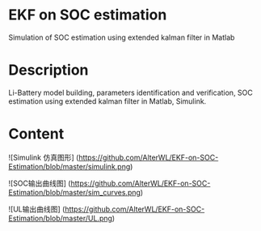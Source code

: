 # EKF on SOC estimation

Simulation of SOC estimation using extended kalman filter in Matlab 

# Description

Li-Battery model building, parameters identification and verification, SOC estimation using extended kalman filter in Matlab, Simulink.

# Content

![Simulink 仿真图形] (https://github.com/AlterWL/EKF-on-SOC-Estimation/blob/master/simulink.png)

![SOC输出曲线图] (https://github.com/AlterWL/EKF-on-SOC-Estimation/blob/master/sim_curves.png)

![UL输出曲线图] (https://github.com/AlterWL/EKF-on-SOC-Estimation/blob/master/UL.png)
